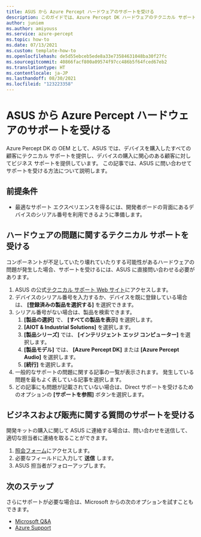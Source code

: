 ```yaml
---
title: ASUS から Azure Percept ハードウェアのサポートを受ける
description: このガイドでは、Azure Percept DK ハードウェアのテクニカル サポートについて、ASUS に問い合わせる方法を説明します。
author: juniem
ms.author: amiyouss
ms.service: azure-percept
ms.topic: how-to
ms.date: 07/13/2021
ms.custom: template-how-to
ms.openlocfilehash: de5d55ebceb5ede8a33e73584631048ba30f27fc
ms.sourcegitcommit: 40866facf800a09574f97cc486b5f64fced67eb2
ms.translationtype: HT
ms.contentlocale: ja-JP
ms.lasthandoff: 08/30/2021
ms.locfileid: "123223358"
---
```

# <a name="get-azure-percept-hardware-support-from-asus"></a>ASUS から Azure Percept ハードウェアのサポートを受ける

Azure Percept DK の OEM として、ASUS では、デバイスを購入したすべての顧客にテクニカル サポートを提供し、デバイスの購入に関心のある顧客に対してビジネス サポートを提供しています。 この記事では、ASUS に問い合わせてサポートを受ける方法について説明します。


## <a name="prerequisites"></a>前提条件

- 最適なサポート エクスペリエンスを得るには、開発者ボードの背面にあるデバイスのシリアル番号を利用できるように準備します。

## <a name="get-technical-support-for-hardware-issues"></a>ハードウェアの問題に関するテクニカル サポートを受ける
コンポーネントが不足していたり壊れていたりする可能性があるハードウェアの問題が発生した場合、サポートを受けるには、ASUS に直接問い合わせる必要があります。
1. ASUS の公式[テクニカル サポート Web サイト](https://www.asus.com/us/support/contact/troubleshooting)にアクセスします。
1. デバイスのシリアル番号を入力するか、デバイスを既に登録している場合は、 **[登録済みの製品を選択する]** を選択できます。
1. シリアル番号がない場合は、製品を検索できます。
    1. **[製品の選択]** で、 **[すべての製品を表示]** を選択します。
    1. **[AIOT & Industrial Solutions]** を選択します。
    1. **[製品シリーズ]** では、 **[インテリジェント エッジ コンピューター]** を選択します。
    1. **[製品モデル]** では、 **[Azure Percept DK]** または **[Azure Percept Audio]** を選択します。
    1. **[続行]** を選択します。
1. 一般的なサポートの問題に関する記事の一覧が表示されます。 発生している問題を最もよく表している記事を選択します。
1. どの記事にも問題が記載されていない場合は、Direct サポートを受けるためのオプションの **[サポートを参照]** ボタンを選択します。

## <a name="get-support-for-business-and-sales-questions"></a>ビジネスおよび販売に関する質問のサポートを受ける
開発キットの購入に関して ASUS に連絡する場合は、問い合わせを送信して、適切な担当者に連絡を取ることができます。
1. [照会フォーム](https://iot.asus.com/inquiry/)にアクセスします。
1. 必要なフィールドに入力して **送信** します。
1. ASUS 担当者がフォローアップします。

## <a name="next-steps"></a>次のステップ
さらにサポートが必要な場合は、Microsoft からの次のオプションを試すこともできます。
- [Microsoft Q&A](/answers/products/)
- [Azure Support](https://azure.microsoft.com/support/plans/)